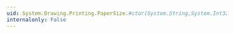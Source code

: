 ```yaml
---
uid: System.Drawing.Printing.PaperSize.#ctor(System.String,System.Int32,System.Int32)
internalonly: False
---
```


